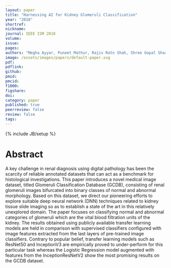 ```yaml
---
layout: paper
title: "Harnessing AI for Kidney Glomeruli Classification"
year: "2018"
shortref: 
nickname: 
journal: IEEE ISM 2018
volume:
issue: 
pages:
authors: "Megha Ayyar, Puneet Mathur, Rajiv Ratn Shah, Shree Gopal Sharma"
image: /assets/images/papers/default-paper.svg
pdf:
pdflink: 
github:
pmid: 
pmcid: 
f1000: 
figshare: 
doi: 
category: paper
published: true
peerreview: false
review: false
tags: 
---
```

{% include JB/setup %}

# Abstract 
A key challenge in renal diagnosis using digital pathology has been the scarcity of reliable annotated datasets that can act as a benchmark for histological investigations. This paper introduces a novel medical image dataset, titled Glomeruli Classification Database (GCDB), consisting of renal glomeruli images bifurcated into binary classes of normal and abnormal morphology. Based on this dataset, we direct our pioneering efforts to explore suitable deep neural network (DNN) techniques related to kidney tissue slide imaging so as to establish a state of the art in this relatively unexplored domain. The paper focuses on classifying normal and abnormal categories of glomeruli which are the vital blood filtration units of the kidney. The results obtained using publicly available transfer learning models are held in comparison with supervised classifiers configured with image features extracted from the last layers of pre-trained image classifiers. Contrary to popular belief, transfer learning models such as ResNet50 and InceptionV3 are empirically proved to under-perform for this particular task whereas the Logistic Regression model augmented with features from the InceptionResNetV2 show the most promising results on the GCDB dataset.

